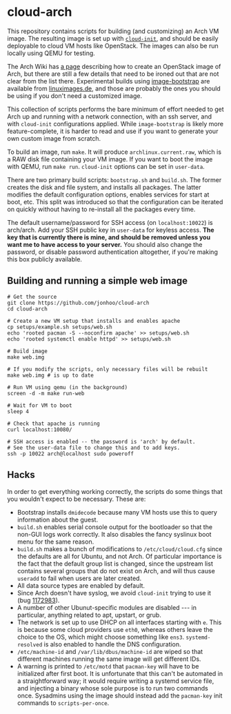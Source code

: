 # cloud-arch

This repository contains scripts for building (and customizing) an Arch
VM image. The resulting image is set up with
[`cloud-init`](https://cloudinit.readthedocs.org/), and should be easily
deployable to cloud VM hosts like OpenStack. The images can also be run
locally using QEMU for testing.

The Arch Wiki has [a
page](https://wiki.archlinux.org/index.php/OpenStack#Creating_images_yourself)
describing how to create an OpenStack image of Arch, but there are still
a few details that need to be ironed out that are not clear from the
list there. Experimental builds using
[image-bootstrap](https://github.com/hartwork/image-bootstrap) are
available from [linuximages.de](http://linuximages.de/openstack/arch/),
and those are probably the ones you should be using if you don't need a
customized image.

This collection of scripts performs the bare minimum of effort needed to
get Arch up and running with a network connection, with an ssh server,
and with `cloud-init` configurations applied. While `image-bootstrap` is
likely more feature-complete, it is harder to read and use if you want
to generate your own custom image from scratch.

To build an image, run `make`. It will produce `archlinux.current.raw`,
which is a RAW disk file containing your VM image. If you want to boot
the image with QEMU, run `make run`. `cloud-init` options can be set in
`user-data`.

There are two primary build scripts: `bootstrap.sh` and `build.sh`. The
former creates the disk and file system, and installs all packages. The
latter modifies the default configuration options, enables services for
start at boot, etc. This split was introduced so that the configuration
can be iterated on quickly without having to re-install all the packages
every time.

The default username/password for SSH access (on `localhost:10022`) is
arch/arch. Add your SSH public key in `user-data` for keyless access.
**The key that is currently there is mine, and should be removed unless
you want me to have access to your server.** You should also change the
password, or disable password authentication altogether, if you're
making this box publicly available.

## Building and running a simple web image

```shell
# Get the source
git clone https://github.com/jonhoo/cloud-arch
cd cloud-arch

# Create a new VM setup that installs and enables apache
cp setups/example.sh setups/web.sh
echo 'rooted pacman -S --noconfirm apache' >> setups/web.sh
echo 'rooted systemctl enable httpd' >> setups/web.sh

# Build image
make web.img

# If you modify the scripts, only necessary files will be rebuilt
make web.img # is up to date

# Run VM using qemu (in the background)
screen -d -m make run-web

# Wait for VM to boot
sleep 4

# Check that apache is running
curl localhost:10080/

# SSH access is enabled -- the password is 'arch' by default.
# See the user-data file to change this and to add keys.
ssh -p 10022 arch@localhost sudo poweroff
```

## Hacks

In order to get everything working correctly, the scripts do some things
that you wouldn't expect to be necessary. These are:

 - Bootstrap installs `dmidecode` because many VM hosts use this to
   query information about the guest.
 - `build.sh` enables serial console output for the bootloader so that
   the non-GUI logs work correctly. It also disables the fancy syslinux
   boot menu for the same reason.
 - `build.sh` makes a bunch of modifications to `/etc/cloud/cloud.cfg`
   since the defaults are all for Ubuntu, and not Arch. Of particular
   importance is the fact that the default group list is changed, since
   the upstream list contains several groups that do not exist on Arch,
   and will thus cause `useradd` to fail when users are later created.
 - All data source types are enabled by default.
 - Since Arch doesn't have syslog, we avoid `cloud-init` trying to use
   it (bug
   [1172983](https://bugs.launchpad.net/cloud-init/+bug/1172983)).
 - A number of other Ubunut-specific modules are disabled --- in
   particular, anything related to apt, upstart, or grub.
 - The network is set up to use DHCP on all interfaces starting with
   `e`. This is because some cloud providers use `eth0`, whereas others
   leave the choice to the OS, which might choose something like `ens3`.
   `systemd-resolved` is also enabled to handle the DNS configuration.
 - `/etc/machine-id` and `/var/lib/dbus/machine-id` are wiped so that
   different machines running the same image will get different IDs.
 - A warning is printed to `/etc/motd` that `pacman-key` will have to be
   initialized after first boot. It is unfortunate that this can't be
   automated in a straightforward way; it would require writing a
   systemd service file, and injecting a binary whose sole purpose is to
   run two commands once. Sysadmins using the image should instead add
   the `pacman-key` init commands to `scripts-per-once`.
